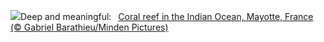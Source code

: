 ![](https://www.bing.com/th?id=OHR.MayotteCoral_EN-US8740739098_UHD.jpg&w=1000)Deep and meaningful:&nbsp;&ensp;[Coral reef in the Indian Ocean, Mayotte, France (© Gabriel Barathieu/Minden Pictures)](https://www.bing.com/th?id=OHR.MayotteCoral_EN-US8740739098_UHD.jpg)
<br><br/>
